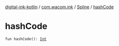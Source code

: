 [digital-ink-kotlin](../../index.md) / [com.wacom.ink](../index.md) / [Spline](index.md) / [hashCode](./hash-code.md)

# hashCode

`fun hashCode(): `[`Int`](https://kotlinlang.org/api/latest/jvm/stdlib/kotlin/-int/index.html)